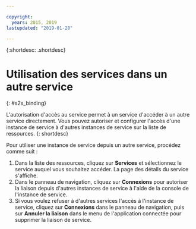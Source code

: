 ```yaml
---

copyright:
  years: 2015, 2019
lastupdated: "2019-01-28"

---
```


{:shortdesc: .shortdesc}

# Utilisation des services dans un autre service
{: #s2s_binding}

L'autorisation d'accès au service permet à un service d'accéder à un autre service directement. Vous pouvez autoriser et configurer l'accès d'une instance de service à d'autres instances de service sur
la liste de ressources.
{: shortdesc}

Pour utiliser une instance de service depuis un autre service, procédez comme suit :

1. Dans la liste des ressources, cliquez sur **Services** et sélectionnez le service auquel vous souhaitez accéder. La page des détails du service s'affiche. 
2. Dans le panneau de navigation, cliquez sur **Connexions** pour autoriser la liaison depuis d'autres instances de service à l'aide de la console de l'instance de service.
3. Si vous voulez refuser à d'autres services l'accès à l'instance de service, cliquez sur **Connexions** dans le panneau de navigation, puis sur **Annuler la liaison** dans le menu de l'application connectée pour supprimer la liaison de service.
